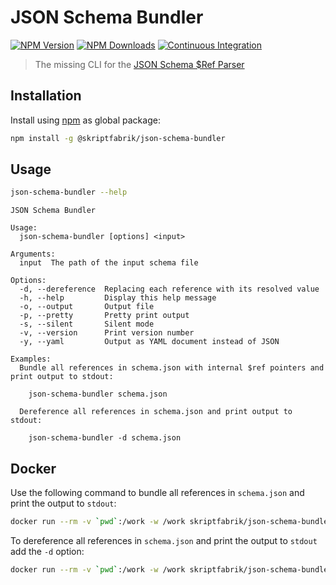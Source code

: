 # JSON Schema Bundler

[![NPM Version](https://img.shields.io/npm/v/@skriptfabrik/json-schema-bundler)](https://www.npmjs.com/package/@skriptfabrik/json-schema-bundler)
[![NPM Downloads](https://img.shields.io/npm/dt/@skriptfabrik/json-schema-bundler)](https://www.npmjs.com/package/@skriptfabrik/json-schema-bundler)
[![Continuous Integration](https://img.shields.io/github/actions/workflow/status/skriptfabrik/json-schema-bundler/ci.yml)](https://github.com/skriptfabrik/json-schema-bundler/actions/workflows/ci.yml)

> The missing CLI for the [JSON Schema $Ref Parser](https://github.com/APIDevTools/json-schema-ref-parser)

## Installation

Install using [npm](https://docs.npmjs.com/about-npm/) as global package:

```bash
npm install -g @skriptfabrik/json-schema-bundler
```

## Usage

```bash
json-schema-bundler --help
```

```text
JSON Schema Bundler

Usage:
  json-schema-bundler [options] <input>

Arguments:
  input  The path of the input schema file

Options:
  -d, --dereference  Replacing each reference with its resolved value
  -h, --help         Display this help message
  -o, --output       Output file
  -p, --pretty       Pretty print output
  -s, --silent       Silent mode
  -v, --version      Print version number
  -y, --yaml         Output as YAML document instead of JSON

Examples:
  Bundle all references in schema.json with internal $ref pointers and print output to stdout:

    json-schema-bundler schema.json

  Dereference all references in schema.json and print output to stdout:

    json-schema-bundler -d schema.json
```

## Docker

Use the following command to bundle all references in `schema.json` and print the output to `stdout`:

```bash
docker run --rm -v `pwd`:/work -w /work skriptfabrik/json-schema-bundler schema.json
```

To dereference all references in `schema.json` and print the output to `stdout` add the `-d` option:

```bash
docker run --rm -v `pwd`:/work -w /work skriptfabrik/json-schema-bundler -d schema.json
```
